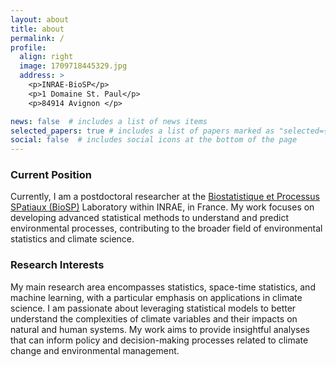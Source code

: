 ```yaml
---
layout: about
title: about
permalink: /
profile:
  align: right
  image: 1709718445329.jpg
  address: >
    <p>INRAE-BioSP</p>
    <p>1 Domaine St. Paul</p>
    <p>84914 Avignon </p>

news: false  # includes a list of news items
selected_papers: true # includes a list of papers marked as "selected={true}"
social: false  # includes social icons at the bottom of the page
---
```



### Current Position
Currently, I am a postdoctoral researcher at the <a href='https://biosp.mathnum.inrae.fr/'>Biostatistique et Processus SPatiaux (BioSP)</a> Laboratory within INRAE, in France. My work focuses on developing advanced statistical methods to understand and predict environmental processes, contributing to the broader field of environmental statistics and climate science.

### Research Interests
My main research area encompasses statistics, space-time statistics, and machine learning, with a particular emphasis on applications in climate science. I am passionate about leveraging statistical models to better understand the complexities of climate variables and their impacts on natural and human systems. My work aims to provide insightful analyses that can inform policy and decision-making processes related to climate change and environmental management.


